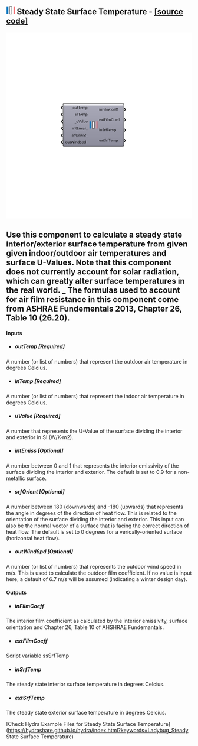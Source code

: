 ## ![](../../images/icons/Steady_State_Surface_Temperature.png) Steady State Surface Temperature - [[source code]](https://github.com/mostaphaRoudsari/ladybug/tree/master/src/Ladybug_Steady%20State%20Surface%20Temperature.py)

![](../../images/components/Steady_State_Surface_Temperature.png)

Use this component to calculate a steady state interior/exterior surface temperature from given given indoor/outdoor air temperatures and surface U-Values.  Note that this component does not currently account for solar radiation, which can greatly alter surface temperatures in the real world.
 _
 The formulas used to account for air film resistance in this component come from ASHRAE Fundementals 2013, Chapter 26, Table 10 (26.20).
 -
 

#### Inputs
* ##### outTemp [Required]
A number (or list of numbers) that represent the outdoor air temperature in degrees Celcius.
* ##### inTemp [Required]
A number (or list of numbers) that represent the indoor air temperature in degrees Celcius.
* ##### uValue [Required]
A number that represents the U-Value of the surface dividing the interior and exterior in SI (W/K·m2).
* ##### intEmiss [Optional]
A number between 0 and 1 that represents the interior emissivity of the surface dividing the interior and exterior.  The default is set to 0.9 for a non-metallic surface.
* ##### srfOrient [Optional]
A number between 180 (downwards) and -180 (upwards) that represents the angle in degrees of the direction of heat flow.  This is related to the orientation of the surface dividing the interior and exterior. This input can also be the normal vector of a surface that is facing the correct direction of heat flow.  The default is set to 0 degrees for a verically-oriented surface (horizontal heat flow).
* ##### outWindSpd [Optional]
A number (or list of numbers) that represents the outdoor wind speed in m/s.  This is used to calculate the outdoor film coefficient.  If no value is input here, a default of 6.7 m/s will be assumed (indicating a winter design day).

#### Outputs
* ##### inFilmCoeff
The interior film coefficient as calculated by the interior emissivity, surface orientation and Chapter 26, Table 10 of AHSHRAE Fundemantals.
* ##### extFilmCoeff
Script variable ssSrfTemp
* ##### inSrfTemp
The steady state interior surface temperature in degrees Celcius.
* ##### extSrfTemp
The steady state exterior surface temperature in degrees Celcius.


[Check Hydra Example Files for Steady State Surface Temperature](https://hydrashare.github.io/hydra/index.html?keywords=Ladybug_Steady State Surface Temperature)